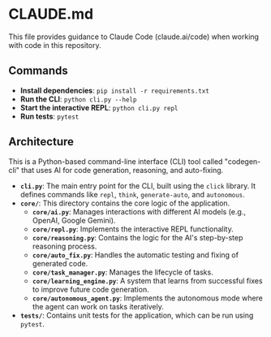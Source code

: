 # CLAUDE.md

This file provides guidance to Claude Code (claude.ai/code) when working with code in this repository.

## Commands

- **Install dependencies**: `pip install -r requirements.txt`
- **Run the CLI**: `python cli.py --help`
- **Start the interactive REPL**: `python cli.py repl`
- **Run tests**: `pytest`

## Architecture

This is a Python-based command-line interface (CLI) tool called "codegen-cli" that uses AI for code generation, reasoning, and auto-fixing.

- **`cli.py`**: The main entry point for the CLI, built using the `click` library. It defines commands like `repl`, `think`, `generate-auto`, and `autonomous`.
- **`core/`**: This directory contains the core logic of the application.
  - **`core/ai.py`**: Manages interactions with different AI models (e.g., OpenAI, Google Gemini).
  - **`core/repl.py`**: Implements the interactive REPL functionality.
  - **`core/reasoning.py`**: Contains the logic for the AI's step-by-step reasoning process.
  - **`core/auto_fix.py`**: Handles the automatic testing and fixing of generated code.
  - **`core/task_manager.py`**: Manages the lifecycle of tasks.
  - **`core/learning_engine.py`**: A system that learns from successful fixes to improve future code generation.
  - **`core/autonomous_agent.py`**: Implements the autonomous mode where the agent can work on tasks iteratively.
- **`tests/`**: Contains unit tests for the application, which can be run using `pytest`.

